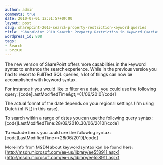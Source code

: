 ```yaml
---
author: admin
comments: true
date: 2010-07-01 12:01:57+00:00
layout: post
slug: sharepoint-2010-search-property-restriction-keyword-queries
title: 'SharePoint 2010 Search: Property Restriction in Keyword Queries'
wordpress_id: 808
tags:
- Search
- SP2010
---
```


The new version of SharePoint offers more capabilities in the keyword syntax to enhance the search experience.
While in the previous version you had to resort to FullText SQL queries, a lot of things can now be accomplished with keyword syntax.

For instance if you would like to filter on a date, you could use the following query:
[code]LastModifiedTime&amp;gt;=01/06/2010[/code]

The actual format of the date depends on your regional settings (I'm using Dutch (nl-NL) in this case).

To search within a range of dates you can use the following query syntax:
[code]LastModifiedTime:28/06/2010..30/06/2010[/code]

To exclude items you could use the following syntax:
[code]LastModifiedTime<>28/06/2010[/code]

More info from MSDN about keyword syntax kan be found here: [http://msdn.microsoft.com/en-us/library/ee558911.aspx](http://msdn.microsoft.com/en-us/library/ee558911.aspx)
